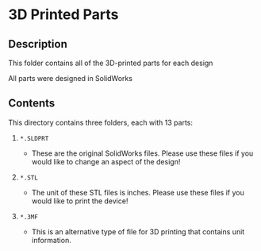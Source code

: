 # 3D Printed Parts

## Description

This folder contains all of the 3D-printed parts for each design

All parts were designed in SolidWorks

## Contents

This directory contains three folders, each with 13 parts:

1. `*.SLDPRT`

    * These are the original SolidWorks files. Please use these files if you would like to change an aspect of the design!

2. `*.STL`

    * The unit of these STL files is inches. Please use these files if you would like to print the device!

3. `*.3MF`

    * This is an alternative type of file for 3D printing that contains unit information.

